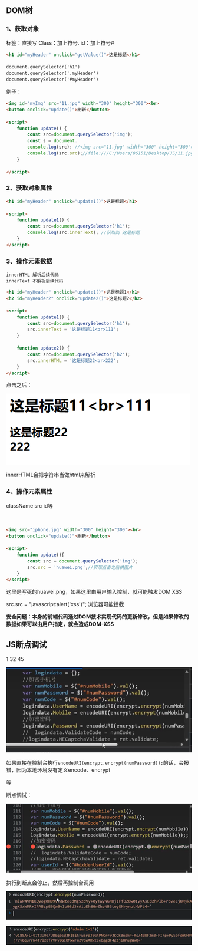 ## DOM树

### 1、获取对象

标签：直接写
Class：加上符号.
id：加上符号#

```html
<h1 id="myHeader" onclick="getValue()">这是标题</h1>

document.querySelector('h1')
document.querySelector('.myHeader')
document.querySelector('#myHeader')
```

例子：

```html
<img id="myImg" src="11.jpg" width="300" height="300"><br>
<button onclick="update()">刷新</button>

<script>
    function update() {
        const src=document.querySelector('img');
        const s = document.
        console.log(src); //<img src="11.jpg" width="300" height="300">
        console.log(src.src);//file:///C:/Users/86151/Desktop/JS/11.jpg
    }
    
</script>
```



### 2、获取对象属性

```html
<h1 id="myHeader" onclick="update1()">这是标题</h1>

<script>
    function update1() {
        const src=document.querySelector('h1');
        console.log(src.innerText); //获取到 这是标题   
    } 
</script>
```





### 3、操作元素数据

```
innerHTML 解析后续代码
innerText 不解析后续代码
```

```html
<h1 id="myHeader" onclick="update1()">这是标题1</h1>
<h2 id="myHeader2" onclick="update2()">这是标题2</h2>

<script>
    function update1() {
        const src=document.querySelector('h1');
        src.innerText = '这是标题11<br>111';
    } 

    function update2() {
        const src=document.querySelector('h2');
        src.innerHTML = '这是标题22<br>222';
    } 
</script>
```

点击之后：

![image-20250407192405946](assets/image-20250407192405946.png)

innerHTML会把字符串当做html来解析



### 4、操作元素属性

className src id等

```html


<img src="iphone.jpg" width="300" height="300"><br>
<button onclick="update()">刷新</button>

<script>
	function update(){
        const src = document.querySelector('img');
		src.src = 'huawei.png';//实现点击之后换图片
    }
</script>

```

这里是写死的huawei.png，如果这里由用户输入控制，就可能触发DOM XSS

src.src = "javascript:alert('xss')"; 浏览器可能拦截



**安全问题：本身的前端代码通过DOM技术实现代码的更新修改，但是如果修改的数据如果可以由用户指定，就会造成DOM-XSS**



## JS断点调试

1 32 45



![image-20250408154803542](assets/image-20250408154803542.png)

如果直接在控制台执行`encodeURI(encrypt.encrypt(numPassword));`的话，会报错，因为本地环境没有定义encode、encrypt

等

断点调试：

![image-20250408155052778](assets/image-20250408155052778.png)

执行到断点会停止，然后再控制台调用


![image-20250408155205719](assets/image-20250408155205719.png)

![image-20250408155233226](assets/image-20250408155233226.png)